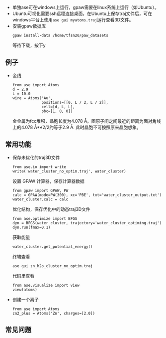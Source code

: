 - 单独ase可在windows上运行，gpaw需要在linux系统上运行（如Ubuntu）。
- Ubuntu可视化需要ssh远程连接桌面，在Ubuntu上保存traj文件后，可在windows平台上使用```ase gui myatoms.traj```运行查看3D文件。
- 安装gpaw数据库
  ```
  gpaw install-data /home/tfsn20/paw_datasets
  ```
  等待下载，按下y
## 例子
- 金线
  ```
  from ase import Atoms
  d = 2.9
  L = 10.0
  wire = Atoms('Au',
               positions=[[0, L / 2, L / 2]],
               cell=[d, L, L],
               pbc=[1, 0, 0])
  ```
  金金属为fcc堆积，晶胞长度为4.078 Å。固原子间之间最近的距离为面对角线上的4.078 Å*√2/2约等于2.9 Å.
  此时晶胞不可按照原来晶胞想象。
## 常用功能
- 保存未优化的traj3D文件
  ```
  from ase.io import write
  write('water_cluster_no_optim.traj', water_cluster)
  ```
  设置 GPAW 计算器，保存计算器数据
  ```
  from gpaw import GPAW, PW
  calc = GPAW(mode=PW(300), xc='PBE', txt='water_cluster_output.txt')
  water_cluster.calc = calc
  ```
  优化结构，保存优化中的动态traj3D文件
  ```
  from ase.optimize import BFGS
  dyn = BFGS(water_cluster, trajectory='water_cluster_optiming.traj')
  dyn.run(fmax=0.1)
  ```
  获取能量
  ```
  water_cluster.get_potential_energy()
  ```
  终端查看
  ```
  ase gui zn_h2o_cluster_no_optim.traj
  ```
  代码里查看
  ```
  from ase.visualize import view
  view(atoms)
  ```
- 创建一个离子
  ```
  from ase import Atoms
  zn2_plus = Atoms('Zn', charges=[2.0])
  ```
## 常见问题
